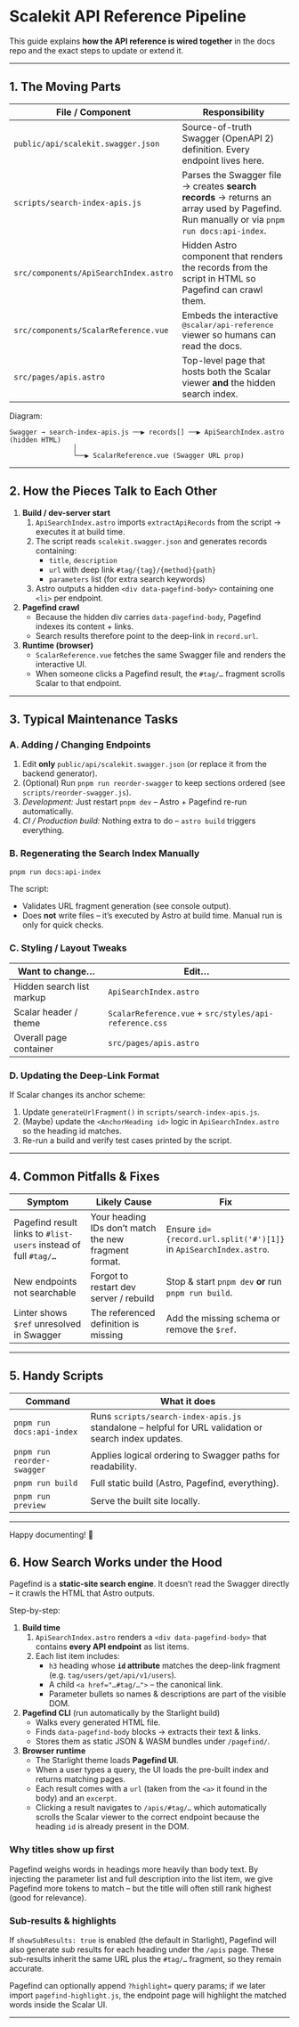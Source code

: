 # Scalekit API Reference Pipeline

This guide explains **how the API reference is wired together** in the docs repo and the exact steps to update or extend it.

---

## 1. The Moving Parts

| File / Component                      | Responsibility                                                                                                                           |
| ------------------------------------- | ---------------------------------------------------------------------------------------------------------------------------------------- |
| `public/api/scalekit.swagger.json`    | Source-of-truth Swagger (OpenAPI 2) definition. Every endpoint lives here.                                                               |
| `scripts/search-index-apis.js`        | Parses the Swagger file → creates **search records** → returns an array used by Pagefind. Run manually or via `pnpm run docs:api-index`. |
| `src/components/ApiSearchIndex.astro` | Hidden Astro component that renders the records from the script in HTML so Pagefind can crawl them.                                      |
| `src/components/ScalarReference.vue`  | Embeds the interactive <kbd>@scalar/api-reference</kbd> viewer so humans can read the docs.                                              |
| `src/pages/apis.astro`                | Top-level page that hosts both the Scalar viewer **and** the hidden search index.                                                        |

Diagram:

```
Swagger → search-index-apis.js ──▶ records[] ──▶ ApiSearchIndex.astro (hidden HTML)
                │
                └──▶ ScalarReference.vue (Swagger URL prop)
```

---

## 2. How the Pieces Talk to Each Other

1. **Build / dev-server start**
   1. `ApiSearchIndex.astro` imports `extractApiRecords` from the script → executes it at build time.
   2. The script reads `scalekit.swagger.json` and generates records containing:
      - `title`, `description`
      - `url` with deep link `#tag/{tag}/{method}{path}`
      - `parameters` list (for extra search keywords)
   3. Astro outputs a hidden `<div data-pagefind-body>` containing one `<li>` per endpoint.
2. **Pagefind crawl**
   - Because the hidden div carries `data-pagefind-body`, Pagefind indexes its content + links.
   - Search results therefore point to the deep-link in `record.url`.
3. **Runtime (browser)**
   - `ScalarReference.vue` fetches the same Swagger file and renders the interactive UI.
   - When someone clicks a Pagefind result, the `#tag/…` fragment scrolls Scalar to that endpoint.

---

## 3. Typical Maintenance Tasks

### A. Adding / Changing Endpoints

1. Edit **only** `public/api/scalekit.swagger.json` (or replace it from the backend generator).
2. (Optional) Run `pnpm run reorder-swagger` to keep sections ordered (see `scripts/reorder-swagger.js`).
3. _Development:_ Just restart `pnpm dev` – Astro + Pagefind re-run automatically.
4. _CI / Production build:_ Nothing extra to do – `astro build` triggers everything.

### B. Regenerating the Search Index Manually

```bash
pnpm run docs:api-index
```

The script:

- Validates URL fragment generation (see console output).
- Does **not** write files – it’s executed by Astro at build time. Manual run is only for quick checks.

### C. Styling / Layout Tweaks

| Want to change…           | Edit…                                                  |
| ------------------------- | ------------------------------------------------------ |
| Hidden search list markup | `ApiSearchIndex.astro`                                 |
| Scalar header / theme     | `ScalarReference.vue` + `src/styles/api-reference.css` |
| Overall page container    | `src/pages/apis.astro`                                 |

### D. Updating the Deep-Link Format

If Scalar changes its anchor scheme:

1. Update `generateUrlFragment()` in `scripts/search-index-apis.js`.
2. (Maybe) update the `<AnchorHeading id>` logic in `ApiSearchIndex.astro` so the heading id matches.
3. Re-run a build and verify test cases printed by the script.

---

## 4. Common Pitfalls & Fixes

| Symptom                                                         | Likely Cause                                          | Fix                                                               |
| --------------------------------------------------------------- | ----------------------------------------------------- | ----------------------------------------------------------------- |
| Pagefind result links to `#list-users` instead of full `#tag/…` | Your heading IDs don’t match the new fragment format. | Ensure `id={record.url.split('#')[1]}` in `ApiSearchIndex.astro`. |
| New endpoints not searchable                                    | Forgot to restart dev server / rebuild                | Stop & start `pnpm dev` **or** run `pnpm run build`.              |
| Linter shows `$ref` unresolved in Swagger                       | The referenced definition is missing                  | Add the missing schema or remove the `$ref`.                      |

---

## 5. Handy Scripts

| Command                    | What it does                                                                                         |
| -------------------------- | ---------------------------------------------------------------------------------------------------- |
| `pnpm run docs:api-index`  | Runs `scripts/search-index-apis.js` standalone – helpful for URL validation or search index updates. |
| `pnpm run reorder-swagger` | Applies logical ordering to Swagger paths for readability.                                           |
| `pnpm run build`           | Full static build (Astro, Pagefind, everything).                                                     |
| `pnpm run preview`         | Serve the built site locally.                                                                        |

---

Happy documenting! 🎉

## 6. How Search Works under the Hood

Pagefind is a **static-site search engine**. It doesn’t read the Swagger directly – it crawls the HTML that Astro outputs.

Step-by-step:

1. **Build time**
   1. `ApiSearchIndex.astro` renders a `<div data-pagefind-body>` that contains **every API endpoint** as list items.
   2. Each list item includes:
      - `h3` heading whose **`id` attribute** matches the deep-link fragment (e.g. `tag/users/get/api/v1/users`).
      - A child `<a href="…#tag/…">` – the canonical link.
      - Parameter bullets so names & descriptions are part of the visible DOM.
2. **Pagefind CLI** (run automatically by the Starlight build)
   - Walks every generated HTML file.
   - Finds `data-pagefind-body` blocks → extracts their text & links.
   - Stores them as static JSON & WASM bundles under `/pagefind/`.
3. **Browser runtime**
   - The Starlight theme loads **Pagefind UI**.
   - When a user types a query, the UI loads the pre-built index and returns matching pages.
   - Each result comes with a `url` (taken from the `<a>` it found in the body) and an `excerpt`.
   - Clicking a result navigates to `/apis/#tag/…` which automatically scrolls the Scalar viewer to the correct endpoint because the heading `id` is already present in the DOM.

### Why titles show up first

Pagefind weighs words in headings more heavily than body text. By injecting the parameter list and full description into the list item, we give Pagefind more tokens to match – but the title will often still rank highest (good for relevance).

### Sub-results & highlights

If `showSubResults: true` is enabled (the default in Starlight), Pagefind will also generate _sub_ results for each heading under the `/apis` page. These sub-results inherit the same URL plus the `#tag/…` fragment, so they remain accurate.

Pagefind can optionally append `?highlight=` query params; if we later import `pagefind-highlight.js`, the endpoint page will highlight the matched words inside the Scalar UI.

---
